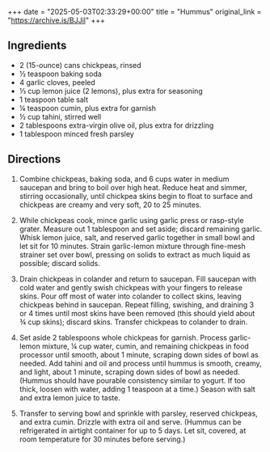 +++
date = "2025-05-03T02:33:29+00:00"
title = "Hummus"
original_link = "https://archive.is/BJJil"
+++

## Ingredients

- 2 (15-ounce) cans chickpeas, rinsed
- ½ teaspoon baking soda
- 4 garlic cloves, peeled
- ⅓ cup lemon juice (2 lemons), plus extra for seasoning
- 1 teaspoon table salt
- ¼ teaspoon cumin, plus extra for garnish
- ½ cup tahini, stirred well
- 2 tablespoons extra-virgin olive oil, plus extra for drizzling
- 1 tablespoon minced fresh parsley

## Directions

1. Combine chickpeas, baking soda, and 6 cups water in medium saucepan and bring to boil over high heat. Reduce heat and simmer, stirring occasionally, until chickpea skins begin to float to surface and chickpeas are creamy and very soft, 20 to 25 minutes.

1. While chickpeas cook, mince garlic using garlic press or rasp-style grater. Measure out 1 tablespoon and set aside; discard remaining garlic. Whisk lemon juice, salt, and reserved garlic together in small bowl and let sit for 10 minutes. Strain garlic-lemon mixture through fine-mesh strainer set over bowl, pressing on solids to extract as much liquid as possible; discard solids.

1. Drain chickpeas in colander and return to saucepan. Fill saucepan with cold water and gently swish chickpeas with your fingers to release skins. Pour off most of water into colander to collect skins, leaving chickpeas behind in saucepan. Repeat filling, swishing, and draining 3 or 4 times until most skins have been removed (this should yield about ¾ cup skins); discard skins. Transfer chickpeas to colander to drain.

1. Set aside 2 tablespoons whole chickpeas for garnish. Process garlic-lemon mixture, ¼ cup water, cumin, and remaining chickpeas in food processor until smooth, about 1 minute, scraping down sides of bowl as needed. Add tahini and oil and process until hummus is smooth, creamy, and light, about 1 minute, scraping down sides of bowl as needed. (Hummus should have pourable consistency similar to yogurt. If too thick, loosen with water, adding 1 teaspoon at a time.) Season with salt and extra lemon juice to taste.

1. Transfer to serving bowl and sprinkle with parsley, reserved chickpeas, and extra cumin. Drizzle with extra oil and serve. (Hummus can be refrigerated in airtight container for up to 5 days. Let sit, covered, at room temperature for 30 minutes before serving.)
